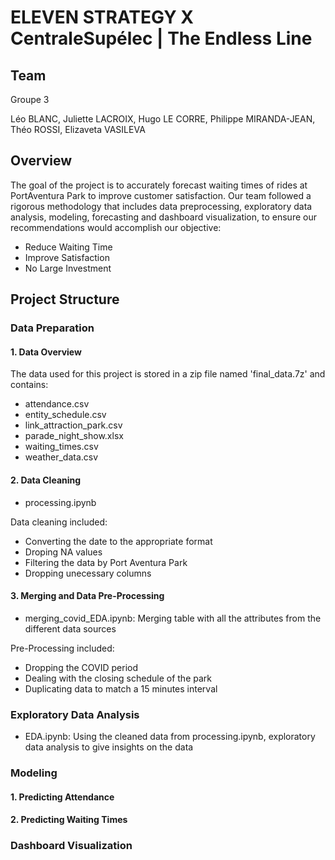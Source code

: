 # ELEVEN STRATEGY X CentraleSupélec | The Endless Line 


## Team

Groupe 3

Léo BLANC, Juliette LACROIX, Hugo LE CORRE, Philippe MIRANDA-JEAN, Théo ROSSI, Elizaveta VASILEVA


## Overview

The goal of the project is to accurately forecast waiting times of rides at PortAventura Park to improve customer satisfaction. Our team followed a rigorous methodology that includes data preprocessing, exploratory data analysis, modeling, forecasting and dashboard visualization, to ensure our recommendations would accomplish our objective:
* Reduce Waiting Time
* Improve Satisfaction
* No Large Investment


## Project Structure 


### Data Preparation

#### 1. Data Overview

The data used for this project is stored in a zip file named 'final_data.7z' and contains:
* attendance.csv
* entity_schedule.csv
* link_attraction_park.csv
* parade_night_show.xlsx
* waiting_times.csv
* weather_data.csv


#### 2. Data Cleaning

* processing.ipynb

Data cleaning included:
* Converting the date to the appropriate format
* Droping NA values
* Filtering the data by Port Aventura Park
* Dropping unecessary columns


#### 3. Merging and Data Pre-Processing

* merging_covid_EDA.ipynb: Merging table with all the attributes from the different data sources

Pre-Processing included:
* Dropping the COVID period
* Dealing with the closing schedule of the park
* Duplicating data to match a 15 minutes interval


### Exploratory Data Analysis

* EDA.ipynb: Using the cleaned data from processing.ipynb, exploratory data analysis to give insights on the data 

### Modeling

#### 1. Predicting Attendance

#### 2. Predicting Waiting Times


### Dashboard Visualization
